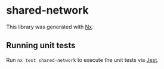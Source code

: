 # shared-network

This library was generated with [Nx](https://nx.dev).

## Running unit tests

Run `nx test shared-network` to execute the unit tests via [Jest](https://jestjs.io).
